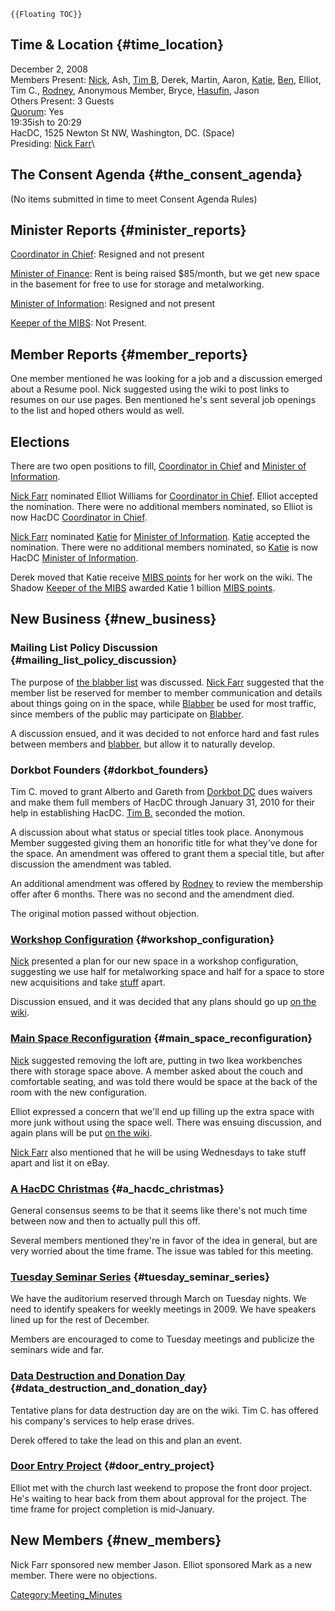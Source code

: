 ```{=mediawiki}
{{Floating TOC}}
```
## Time & Location {#time_location}

December 2, 2008\
Members Present: [Nick](User:Nickfarr), Ash, [Tim
B](User:Timball), Derek, Martin, Aaron,
[Katie](User:katie), [Ben](User:ben), Elliot, Tim
C., [Rodney](User:Rdegraci), Anonymous Member, Bryce,
[Hasufin](User:Hasufin), Jason\
Others Present: 3 Guests\
[Quorum](Quorum): Yes\
19:35ish to 20:29\
HacDC, 1525 Newton St NW, Washington, DC. (Space)\
Presiding: [Nick Farr](User:Nickfarr)\

## The Consent Agenda {#the_consent_agenda}

(No items submitted in time to meet Consent Agenda Rules)

## Minister Reports {#minister_reports}

[Coordinator in Chief](Coordinator_in_Chief): Resigned and
not present

[Minister of Finance](Minister_of_Finance): Rent is being
raised \$85/month, but we get new space in the basement for free to use
for storage and metalworking.

[Minister of Information](Minister_of_Information): Resigned
and not present

[Keeper of the MIBS](Keeper_of_the_MIBS): Not Present.

## Member Reports {#member_reports}

One member mentioned he was looking for a job and a discussion emerged
about a Resume pool. Nick suggested using the wiki to post links to
resumes on our use pages. Ben mentioned he's sent several job openings
to the list and hoped others would as well.

## Elections

There are two open positions to fill, [Coordinator in
Chief](Coordinator_in_Chief) and [Minister of
Information](Minister_of_Information).

[Nick Farr](User:Nickfarr) nominated Elliot Williams for
[Coordinator in Chief](Coordinator_in_Chief). Elliot accepted
the nomination. There were no additional members nominated, so Elliot is
now HacDC [Coordinator in Chief](Coordinator_in_Chief).

[Nick Farr](User:Nickfarr) nominated
[Katie](User:katie) for [Minister of
Information](Minister_of_Information).
[Katie](User:katie) accepted the nomination. There were no
additional members nominated, so [Katie](User:katie) is now
HacDC [Minister of Information](Minister_of_Information).

Derek moved that Katie receive [MIBS points](MIBS_points) for
her work on the wiki. The Shadow [Keeper of the
MIBS](Keeper_of_the_MIBS) awarded Katie 1 billion [MIBS
points](MIBS_points).

## New Business {#new_business}

### Mailing List Policy Discussion {#mailing_list_policy_discussion}

The purpose of [the blabber
list](http://hacdc.org/mailman/listinfo/blabber_hacdc.org) was
discussed. [Nick Farr](User:Nickfarr) suggested that the
member list be reserved for member to member communication and details
about things going on in the space, while
[Blabber](http://hacdc.org/mailman/listinfo/blabber_hacdc.org) be used
for most traffic, since members of the public may participate on
[Blabber](http://hacdc.org/mailman/listinfo/blabber_hacdc.org).

A discussion ensued, and it was decided to not enforce hard and fast
rules between members and
[blabber](http://hacdc.org/mailman/listinfo/blabber_hacdc.org), but
allow it to naturally develop.

### Dorkbot Founders {#dorkbot_founders}

Tim C. moved to grant Alberto and Gareth from [Dorkbot
DC](http://www.dorkbot.org/dorkbotdc) dues waivers and make them full
members of HacDC through January 31, 2010 for their help in establishing
HacDC. [Tim B.](User:Timball) seconded the motion.

A discussion about what status or special titles took place. Anonymous
Member suggested giving them an honorific title for what they've done
for the space. An amendment was offered to grant them a special title,
but after discussion the amendment was tabled.

An additional amendment was offered by
[Rodney](User:Rdegraci) to review the membership offer after
6 months. There was no second and the amendment died.

The original motion passed without objection.

### [Workshop Configuration](Workshop_Configuration) {#workshop_configuration}

[Nick](User:Nickfarr) presented a plan for our new space in a
workshop configuration, suggesting we use half for metalworking space
and half for a space to store new acquisitions and take
[stuff](stuff) apart.

Discussion ensued, and it was decided that any plans should go up [on
the wiki](Workshop_Configuration).

### [Main Space Reconfiguration](Main_Space_Reconfiguration) {#main_space_reconfiguration}

[Nick](User:Nickfarr) suggested removing the loft are,
putting in two Ikea workbenches there with storage space above. A member
asked about the couch and comfortable seating, and was told there would
be space at the back of the room with the new configuration.

Elliot expressed a concern that we'll end up filling up the extra space
with more junk without using the space well. There was ensuing
discussion, and again plans will be put [on the
wiki](Main_Space_Reconfiguration).

[Nick Farr](User:Nickfarr) also mentioned that he will be
using Wednesdays to take stuff apart and list it on eBay.

### [A HacDC Christmas](A_HacDC_Christmas) {#a_hacdc_christmas}

General consensus seems to be that it seems like there's not much time
between now and then to actually pull this off.

Several members mentioned they're in favor of the idea in general, but
are very worried about the time frame. The issue was tabled for this
meeting.

### [Tuesday Seminar Series](Tuesday_Seminar_Series) {#tuesday_seminar_series}

We have the auditorium reserved through March on Tuesday nights. We need
to identify speakers for weekly meetings in 2009. We have speakers lined
up for the rest of December.

Members are encouraged to come to Tuesday meetings and publicize the
seminars wide and far.

### [Data Destruction and Donation Day](Data_Destruction_and_Donation_Day) {#data_destruction_and_donation_day}

Tentative plans for data destruction day are on the wiki. Tim C. has
offered his company's services to help erase drives.

Derek offered to take the lead on this and plan an event.

### [Door Entry Project](Door_Entry_Project) {#door_entry_project}

Elliot met with the church last weekend to propose the front door
project. He's waiting to hear back from them about approval for the
project. The time frame for project completion is mid-January.

## New Members {#new_members}

Nick Farr sponsored new member Jason. Elliot sponsored Mark as a new
member. There were no objections.

[Category:Meeting_Minutes](Category:Meeting_Minutes)
